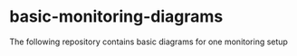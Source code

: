# basic-monitoring-diagrams
The following repository contains basic diagrams for one monitoring setup
